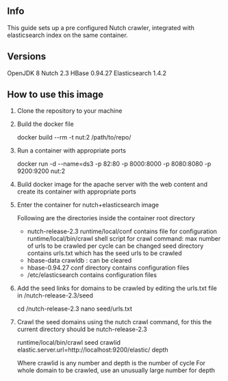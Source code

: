 Info
----

This guide sets up a pre configured Nutch crawler, integrated with elasticsearch index on the same container.

Versions
----

OpenJDK 8
Nutch 2.3
HBase 0.94.27
Elasticsearch 1.4.2

How to use this image
----

1. Clone the repository to your machine

2. Build the docker file

   docker build --rm -t nut:2 /path/to/repo/ 

3. Run a container with appropriate ports
  
   docker run -d --name=ds3 -p 82:80 -p 8000:8000 -p 8080:8080 -p 9200:9200 nut:2

4. Build docker image for the apache server with the web content and create its container with appropriate ports

5. Enter the container for nutch+elasticsearch image
   
   Following are the directories inside the container root directory 
   * nutch-release-2.3
	runtime/local/conf contains file for configuration
	runtime/local/bin/crawl shell script for crawl command: max number of urls to be crawled per cycle can be changed
	seed directory contains urls.txt which has the seed urls to be crawled
   * hbase-data
	crawldb : can be cleared 
   * hbase-0.94.27
	conf directory contains configuration files
   * /etc/elasticsearch
	contains configuration files

6. Add the seed links for domains to be crawled by editing the urls.txt file in /nutch-release-2.3/seed 
   
   cd /nutch-release-2.3
   nano seed/urls.txt

8. Crawl the seed domains using the nutch crawl command, for this the current directory should be nutch-release-2.3
  
   runtime/local/bin/crawl seed crawlid elastic.server.url=http://localhost:9200/elastic/ depth

	Where crawlid is any number and depth is the number of cycle
	For whole domain to be crawled, use an unusually large number for depth









